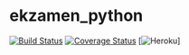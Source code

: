 # ekzamen_python
[![Build Status](https://travis-ci.org/JohnDoes95/ekzamen_python.svg?branch=master)](https://travis-ci.org/JohnDoes95/ekzamen_python)
[![Coverage Status](https://coveralls.io/repos/github/JohnDoes95/ekzamen_python/badge.svg?branch=master)](https://coveralls.io/github/JohnDoes95/ekzamen_python?branch=master)
[![Heroku](https://safe-scrubland-29402.herokuapp.com/admin/)]
